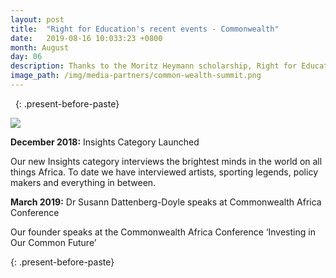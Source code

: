 ```yaml
---
layout: post
title:  "Right for Education's recent events - Commonwealth"
date:   2019-08-16 10:033:23 +0800
month: August
day: 06
description: Thanks to the Moritz Heymann scholarship, Right for Education is hosting its first ever summer internship in Kenya. 7 interns have been accepted, including one from Yale University.
image_path: /img/media-partners/common-wealth-summit.png
---
```


&nbsp;
{: .present-before-paste}
<div class="img_wrap text-center pb-3">
	<img src="{{site.baseurl}}/img/media-partners/common-wealth-summit.png" class="img-fluid">
</div>
<div class="content_wrap">
	<p><strong class="font-weight-bold">December 2018:</strong> Insights Category Launched</p>
	<p>Our new Insights category interviews the brightest minds in the world on all things Africa. To date we have interviewed artists, sporting legends, policy makers and everything in between.</p></div>

<div class="content_wrap">
	<p><strong class="font-weight-bold">March 2019:</strong> Dr Susann Dattenberg-Doyle speaks at Commonwealth Africa Conference</p>
	<p>Our founder speaks at the Commonwealth Africa Conference ‘Investing in Our Common Future’</p></div>

{: .present-before-paste}

